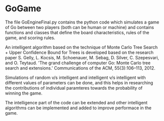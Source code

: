 GoGame
======
The file GoEngineFinal.py contains the python code which simulates a game of Go between two players (both can be human or machine) 
and contains functions and classes that define the board characteristics, rules of the game, and scoring rules.

An intelligent algorithm based on the technique of Monte Carlo Tree Search + Upper Confidence Bound for Trees is developed based on 
the research paper S. Gelly, L. Kocsis, M. Schoenauer, M. Sebag, D. Silver, C. Szepesvari, and O. Teytaud. 'The grand challenge of computer Go: Monte Carlo tree search and extensions.' Communications of the ACM, 55(3):106–113, 2012.

Simulations of random v/s intelligent and intelligent v/s intelligent with different values of parameters can be done, and this helps in researching
the contributions of individual paramteres towards the probability of winning the game.

The intelligence part of the code can be extended and other intelligent algorithms can be implemented and added to improve performace in the game.
